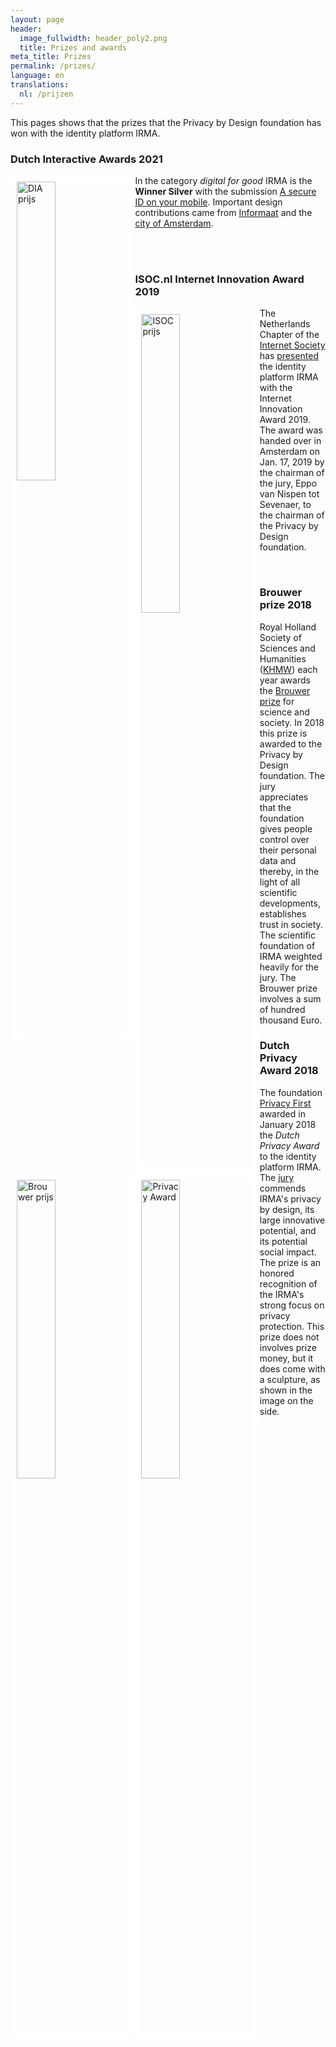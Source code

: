 ```yaml
---
layout: page
header:
  image_fullwidth: header_poly2.png
  title: Prizes and awards
meta_title: Prizes
permalink: /prizes/
language: en
translations:
  nl: /prijzen
---
```


This pages shows that the prizes that the Privacy by Design foundation
has won with the identity platform IRMA.

### Dutch Interactive Awards 2021

<img align="left" src="../images/dia-prijs-2021.jpeg" alt="DIA prijs"
 style="border:10px solid white; width: 35%; height: 35%"/> In the
 category *digital for good* IRMA is the **Winner Silver** with the
 submission [A secure ID on your
 mobile](https://www.emerce.nl/nieuws/dit-winnaars-dutch-interactive-awards-2021). Important
 design contributions came from
 [Informaat](https://informaat.nl/en/cases/gemeente-amsterdam/) and
 the [city of
 Amsterdam](https://www.amsterdam.nl/nieuwsarchief/persberichten/2020/persberichten-touria-meliani/goed-id-amsterdam-werkt-nieuwe-manier).

<br>
<br>

### ISOC.nl Internet Innovation Award 2019

<img align="left" src="../images/isoc-award-2019.jpg" alt="ISOC prijs"
 style="border:10px solid white; width: 35%; height: 35%"/> The
 Netherlands Chapter of the [Internet Society](https://isoc.nl/) has
 [presented](https://awards.isoc.nl/innovatie/2019/) the identity
 platform IRMA with the Internet Innovation Award 2019. The award was
 handed over in Amsterdam on Jan. 17, 2019 by the chairman of the
 jury, Eppo van Nispen tot Sevenaer, to the chairman of the Privacy by
 Design foundation.

<br>

### Brouwer prize 2018 

<img align="left" src="../images/KHMW-logo.jpg" alt="Brouwer prijs"
 style="border:10px solid white; width: 35%; height: 35%"/> Royal
 Holland Society of Sciences and Humanities
 ([KHMW](https://www.khmw.nl)) each year awards the [Brouwer
 prize](https://www.khmw.nl/brouwer-prijs-voor-wetenschap-en-samenleving/)
 for science and society. In 2018 this prize is awarded to the Privacy
 by Design foundation. The jury appreciates that the foundation gives
 people control over their personal data and thereby, in the light of
 all scientific developments, establishes trust in society. The
 scientific foundation of IRMA weighted heavily for the jury. The
 Brouwer prize involves a sum of hundred thousand Euro.


### Dutch Privacy Award 2018

<img align="left" src="../images/privacyaward.jpg" alt="Privacy Award"
style="border:10px solid white; width: 35%; height: 35%"/> The
foundation [Privacy First](https://privacyfirst.nl/) awarded in January
2018 the *Dutch Privacy Award* to the identity platform IRMA. The
[jury](https://privacyfirst.nl/solutions/evenementen/item/1104-winnaars-nederlandse-privacy-awards-2018.html)
commends IRMA's privacy by design, its large innovative potential, and
its potential social impact. The prize is an honored recognition of
the IRMA's strong focus on privacy protection. This prize does not
involves prize money, but it does come with a sculpture, as shown in
the image on the side.








